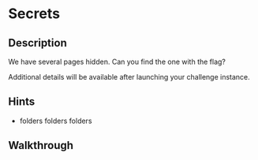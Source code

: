 # Secrets

## Description

We have several pages hidden. Can you find the one with the flag?

Additional details will be available after launching your challenge instance.

## Hints

* folders folders folders

## Walkthrough


